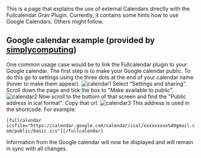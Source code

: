 This is a page that explains the use of external Calendars directly with the Fullcalendar Grav Plugin.
Currently, it contains some hints how to use Google Calendars.
Others might follow.

## Google calendar example (provided by [simplycomputing](https://github.com/simplycomputing))
One common usage case would be to link the Fullcalendar plugin to your Google calendar. The first step is to make your Google calendar public. To do this go to settings using the three dots at the end of your calendar name (hover to make them appear). 
![calendar1](https://user-images.githubusercontent.com/46998578/145481758-e7378864-285a-4168-815d-ae491e030b61.png)
Select "Settings and sharing". Scroll down the page and tick the box to "Make available to public".
![calendar2](https://user-images.githubusercontent.com/46998578/145481928-761df0c2-07dd-4c68-8793-924085af858a.png)
Now scroll to the bottom of that screen and find the "Public address in ical format". Copy that url.
![calendar3](https://user-images.githubusercontent.com/46998578/145482285-1226c7ff-8ccb-496b-afc9-7f5ea6770a62.png)
This address is used in the shortcode. For example:

`[fullcalendar icsfile="https://calendar.google.com/calendar/ical/xxxxxxxxx%40gmail.com/public/basic.ics"][/fullcalendar]`

Information from the Google calendar will now be displayed and will remain in sync with all changes. 
